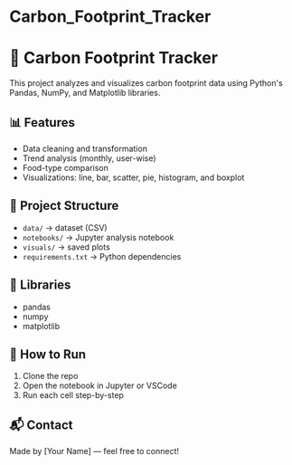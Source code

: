 # Carbon_Footprint_Tracker
# 🌱 Carbon Footprint Tracker

This project analyzes and visualizes carbon footprint data using Python's Pandas, NumPy, and Matplotlib libraries.

## 📊 Features
- Data cleaning and transformation
- Trend analysis (monthly, user-wise)
- Food-type comparison
- Visualizations: line, bar, scatter, pie, histogram, and boxplot

## 📁 Project Structure
- `data/` → dataset (CSV)
- `notebooks/` → Jupyter analysis notebook
- `visuals/` → saved plots
- `requirements.txt` → Python dependencies

## 🔧 Libraries
- pandas
- numpy
- matplotlib

## 📌 How to Run
1. Clone the repo
2. Open the notebook in Jupyter or VSCode
3. Run each cell step-by-step

## 📬 Contact
Made by [Your Name] — feel free to connect!
